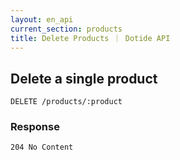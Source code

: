 ```yaml
---
layout: en_api
current_section: products
title: Delete Products ｜ Dotide API
---
```


## Delete a single product

    DELETE /products/:product

### Response

    204 No Content

